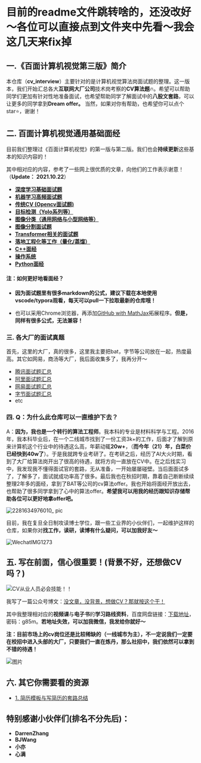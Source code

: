 # 目前的readme文件跳转啥的，还没改好～各位可以直接点到文件夹中先看～我会这几天来fix掉


## 一.《百面计算机视觉第三版》简介

本仓库（**cv_interview**）主要针对的是计算机视觉算法岗面试题的整理。这一版本，我们开始汇总各大**互联网大厂公司**技术岗考察的**CV算法题**:fire:。希望可以帮助同学们更加有针对性地准备面试，也希望帮助同学了解面试中的**八股文套路**，可以让更多的同学拿到**Dream offer。** 当然，如果对你有帮助，也希望你可以点个star⭐，谢谢！



## 二. 百面计算机视觉通用基础面经

目前我们整理过《百面计算机视觉》的第一版与第二版。我们也会**持续更新**这些基本的知识内容的！

其中相对应的内容，参考了一些网上很优质的文章，向他们的工作表示谢意！（**Update： 2021.10.22**）

- **[深度学习基础面试题](./通用计算机视觉算法面经/深度学习基础面试题/readme.md)**
- **[机器学习高频面试题](./通用计算机视觉算法面经/机器学习面试题/readme.md)**
- **[传统CV (Opencv面试题)](./通用计算机视觉算法面经/传统cv面试题/readme.md)**
- **[目标检测（Yolo系列等）](./通用计算机视觉算法面经/面标检测面试题/readme.md)**
- **[图像分类（通用网络与小型网络等）](./通用计算机视觉算法面经/图像分类面试题/readme.md)**
- **[图像分割面试题]((./通用计算机视觉算法面经/图像分割面试题/readme.md))**
- **[Transformer相关的面试题](./通用计算机视觉算法面经/Transformer面试题/readme.md)**
- **[落地工程化等工作（量化/蒸馏）](./通用计算机视觉算法面经/落地面试题(量化蒸馏等)/readme.md)**
- **[C++面经](/通用计算机视觉算法面经/C++与操作系统等面试题/C++面经题/readme.md)**
- **[操作系统](/通用计算机视觉算法面经/C++与操作系统等面试题/操作系统/readme.md)**
- **[Python面经](/通用计算机视觉算法面经/Python面试题/readme.md)**



#### 注：如何更好地看面经？

- **因为面试题里有很多markdown的公式，建议下载在本地使用vscode/typora观看，每天可以pull一下拉取最新的仓库哦！** 

- 也可以采用Chrome浏览器，再添加[GitHub with MathJax](https://chrome.google.com/webstore/detail/github-with-mathjax/ioemnmodlmafdkllaclgeombjnmnbima/related)拓展程序。**但是，同样有很多公式，无法兼容！**



### 三. 各大厂的面试真题



首先，这里的大厂，真的很多，这里我主要把bat，字节等公司放在一起，热度最高。其它如网易，商汤等大厂，我后面收集多了，我再分开～

- [腾讯面试题汇总](./大厂面试原题/腾讯/腾讯面试题.md)
- [阿里面试题汇总](./大厂面试原题/阿里/阿里面试题.md)
- [网易面试题汇总](./大厂面试原题/网易/readme.md)
- [字节面试题汇总](./大厂面试原题/字节/readme.md)
- etc


### 四. Q：**为什么此仓库可以一直维护下去？**

A：**因为，我也是一个转行的算法工程师**。我本科的专业是材料科学与工程。2016年，我本科毕业后，在一个二线城市找到了一份工资3k+的工作，后面才了解到原来计算机这个行业中的待遇这么高，年薪动辄**20w+**，（**而今年（21）年，白菜价已经快到40w了**）。于是我就跨专业考研了。在考研之后，经历了AI大火时期，看到了大厂给算法岗开出了很高的待遇，就将方向一直放在CV中。在之后找实习中，我发现我不懂得面试官的套路，无从准备，一开始屡屡碰壁。当后面面试多了，了解多了，面试就成功率高了很多。最后我也在秋招时期，靠着自己断断续续整理2年多的面经，拿到了BAT等公司的cv算法offer。我也开始将面经开放出去，也帮助了很多同学拿到了心中的算法offer。**希望我可以用我的经历跟知识存储帮助各位可以更好地拿offer吧。**


![2281634976010_ pic](https://user-images.githubusercontent.com/47493620/138548172-5341f763-2e5d-43cf-84e4-3258a0287347.jpg)



目前，我在复旦全日制攻读博士学位，跟一些工业界的小伙伴们，一起维护这样的仓库，如果你对**找工作，读研，读博有什么疑问，可以加我好友～**



![WechatIMG1273](https://github.com/zonechen1994/CV_Interview/assets/47493620/0d108ff7-7fda-42c4-b164-981eb0e564b2)




## 五. 写在前面，信心很重要！(背景不好，还想做CV吗？)

![CV从业人员必会技能！！](https://user-images.githubusercontent.com/47493620/119588215-e8360b00-be02-11eb-8802-f1a840487c85.png)

我写了一篇公众号博文：[没文章，没背景，想做CV？那就按这个干！](https://mp.weixin.qq.com/s?__biz=MzkzNDIxMzE1NQ==&mid=2247485889&idx=1&sn=cc9e77174891a876264d087ba250c818&chksm=c241ea8df536639bb777b325bce49ef181d4ab2ea3f781b30ea964ae120e74f986ddbddbff0d&token=1223742475&lang=zh_CN#rd)

其中我整理相对应的**视频课**与**电子书**的**学习路线资料**，百度网盘链接：[下载地址](https://pan.baidu.com/s/1kOfOAKEhHByD2f2BTNEYFQ)，密码：g85m。**若地址失效，可以加我微信，我发给你就好～**



**注：目前市场上的cv岗位还是比较稀缺的（一线城市为主），不一定说我们一定要在校招中进入头部的大厂，只要我们一直在炼丹，那么社招中，我们依然可以拿到不错的待遇！**

![图片](https://mmbiz.qpic.cn/mmbiz_png/8SMJ0xH7ShdHYzvDlPibkmfM0v2uZsR13BlNTu2ibD6Ebxvmn8zc0JsuqlPMib60g7x8OJGbvZIaAVjqHEfKMZzibg/640?wx_fmt=png&tp=webp&wxfrom=5&wx_lazy=1&wx_co=1)







## 六. 其它你需要看的资源

- [1. 简历模板与写简历的套路总结](https://mp.weixin.qq.com/s?__biz=MzkzNDIxMzE1NQ==&mid=2247485095&idx=1&sn=b3fa4c5e87d2c883e4234a512b03f925&chksm=c241e5ebf5366cfd0e1e878d6f81cc441c39da645f53f470547a6e1ca8fad20d3de16f3055bb&token=507085599&lang=zh_CN#rd)






## 特别感谢小伙伴们(排名不分先后)：

- **DarrenZhang**
- **BJWang**
- **小亦**
- **心满**

